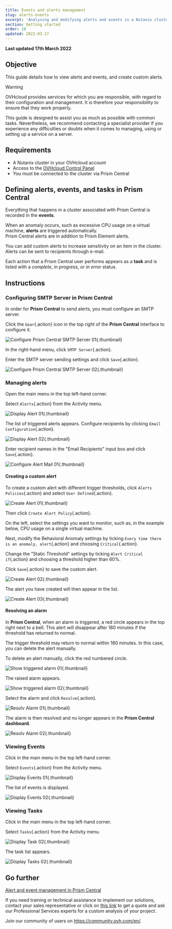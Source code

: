 ```yaml
---
title: Events and alerts management
slug: alerts-events
excerpt: 'Analysing and modifying alerts and events in a Nutanix cluster'
section: Getting started
order: 10
updated: 2022-03-17
---
```


**Last updated 17th March 2022**

## Objective

This guide details how to view alerts and events, and create custom alerts.

> [!warning]
> OVHcloud provides services for which you are responsible, with regard to their configuration and management. It is therefore your responsibility to ensure that they work properly.
>
> This guide is designed to assist you as much as possible with common tasks. Nevertheless, we recommend contacting a specialist provider if you experience any difficulties or doubts when it comes to managing, using or setting up a service on a server.
>

## Requirements

- A Nutanix cluster in your OVHcloud account
- Access to the [OVHcloud Control Panel](https://www.ovh.com/auth/?action=gotomanager&from=https://www.ovh.ie/&ovhSubsidiary=ie)
- You must be connected to the cluster via Prism Central

## Defining alerts, events, and tasks in Prism Central

Everything that happens in a cluster associated with Prism Central is recorded in the **events**.

When an anomaly occurs, such as excessive CPU usage on a virtual machine, **alerts** are triggered automatically.<br>
Prism Central alerts are in addition to Prism Element alerts.

You can add custom alerts to increase sensitivity on an item in the cluster.<br>
Alerts can be sent to recipients through e-mail.

Each action that a Prism Central user performs appears as a **task** and is listed with a *complete*, *in progress*, or *in error* status.

## Instructions

### Configuring SMTP Server in Prism Central

In order for **Prism Central** to send alerts, you must configure an SMTP server.

Click the `Gear`{.action} icon in the top right of the **Prism Central** interface to configure it.

![Configure Prism Central SMTP Server 01](images/ConfigurePrismCentralSmtp01.PNG){.thumbnail}

In the right-hand menu, click `SMTP Server`{.action}.

Enter the SMTP server sending settings and click `Save`{.action}.

![Configure Prism Central SMTP Server 02](images/ConfigurePrismCentralSmtp02.PNG){.thumbnail}

### Managing alerts 

Open the main menu in the top left-hand corner.

Select `Alerts`{.action} from the Activity menu.

![Display Alert 01](images/DisplayAlert01.PNG){.thumbnail}

The list of triggered alerts appears. Configure recipients by clicking `Email Configuration`{.action}.

![Display Alert 02](images/DisplayAlert02.PNG){.thumbnail}

Enter recipient names in the "Email Recipients" input box and click `Save`{.action}.

![Configure Alert Mail 01 ](images/ConfigureAlertMail01.PNG){.thumbnail}

#### Creating a custom alert

To create a custom alert with different trigger thresholds, click `Alerts Policies`{.action} and select `User Defined`{.action}. 

![Create Alert 01](images/CreateAlert01.PNG){.thumbnail}

Then click `Create Alert Policy`{.action}.

On the left, select the settings you want to monitor, such as, in the example below, CPU usage on a single virtual machine.

Next, modify the Behavioral Anomaly settings by ticking `Every time there is an anomaly, alert`{.action} and choosing `Critical`{.action}.

Change the "Static Threshold" settings by ticking `Alert Critical if`{.action} and choosing a threshold higher than 60%.

Click `Save`{.action} to save the custom alert.

![Create Alert 02](images/CreateAlert02.PNG){.thumbnail}

The alert you have created will then appear in the list.

![Create Alert 03](images/CreateAlert03.PNG){.thumbnail}

#### Resolving an alarm

In **Prism Central**, when an alarm is triggered, a red circle appears in the top right next to a bell. This alert will disappear after 180 minutes if the threshold has returned to normal.

The trigger threshold may return to normal within 180 minutes. In this case, you can delete the alert manually.

To delete an alert manually, click the red numbered circle.

![Show triggered alarm 01](images/ShowTriggeredAlarm01.PNG){.thumbnail}

The raised alarm appears.

![Show triggered alarm 02](images/ShowTriggeredAlarm02.PNG){.thumbnail}

Select the alarm and click `Resolve`{.action}.

![Resolv Alarm 01](images/ResolvAlarm01.PNG){.thumbnail}

The alarm is then resolved and no longer appears in the **Prism Central dashboard**.

![Resolv Alarm 02](images/ResolvAlarm02.PNG){.thumbnail}

### Viewing Events

Click in the main menu in the top left-hand corner.

Select `Events`{.action} from the Activity menu.

![Display Events 01](images/DisplayEvents01.PNG){.thumbnail}

The list of events is displayed.

![Display Events 02](images/DisplayEvents02.PNG){.thumbnail}

### Viewing Tasks

Click in the main menu in the top left-hand corner.

Select `Tasks`{.action} from the Activity menu.

![Display Task 02](images/DisplayTasks01.PNG){.thumbnail}

The task list appears.

![Display Tasks 02](images/DisplayTasks02.PNG){.thumbnail}

## Go further <a name="gofurther"></a>

[Alert and event management in Prism Central](https://portal.nutanix.com/page/documents/details?targetId=Prism-Central-Guide-Prism-v5_20:mul-alerts-management-pc-c.html)

If you need training or technical assistance to implement our solutions, contact your sales representative or click on [this link](https://www.ovhcloud.com/en-ie/professional-services/) to get a quote and ask our Professional Services experts for a custom analysis of your project.

Join our community of users on <https://community.ovh.com/en/>.
